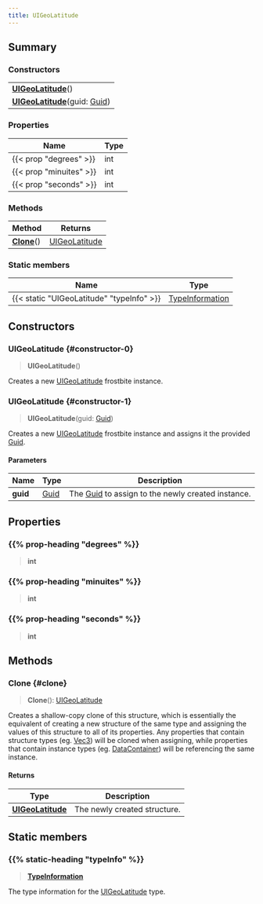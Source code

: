 ```yaml
---
title: UIGeoLatitude
---
```


## Summary

### Constructors

|  |
| --- |
| **[UIGeoLatitude](#constructor-0)**() |
| **[UIGeoLatitude](#constructor-1)**(guid: [Guid](/vext/ref/shared/type/guid)) |

### Properties

| Name | Type |
| ---- | ---- |
| {{< prop "degrees" >}} | int |
| {{< prop "minuites" >}} | int |
| {{< prop "seconds" >}} | int |

### Methods

| Method | Returns |
| ------ | ------- |
| **[Clone](#clone)**() | [UIGeoLatitude](/vext/ref/fb/uigeolatitude) |

### Static members

| Name | Type |
| ---- | ---- |
| {{< static "UIGeoLatitude" "typeInfo" >}} | [TypeInformation](/vext/ref/shared/type/typeinformation) |

## Constructors

### UIGeoLatitude {#constructor-0}

> **UIGeoLatitude**()

Creates a new [UIGeoLatitude](/vext/ref/fb/uigeolatitude) frostbite instance.

### UIGeoLatitude {#constructor-1}

> **UIGeoLatitude**(guid: [Guid](/vext/ref/shared/type/guid))

Creates a new [UIGeoLatitude](/vext/ref/fb/uigeolatitude) frostbite instance and assigns it the provided [Guid](/vext/ref/shared/type/guid).

#### Parameters

| Name | Type | Description |
| ---- | ---- | ----------- |
| **guid** | [Guid](/vext/ref/shared/type/guid) | The [Guid](/vext/ref/shared/type/guid) to assign to the newly created instance. |

## Properties

### {{% prop-heading "degrees" %}}

> **int**

### {{% prop-heading "minuites" %}}

> **int**

### {{% prop-heading "seconds" %}}

> **int**

## Methods

### Clone {#clone}

> **Clone**(): [UIGeoLatitude](/vext/ref/fb/uigeolatitude)

Creates a shallow-copy clone of this structure, which is essentially the equivalent of creating a new structure of the same type and assigning the values of this structure to all of its properties. Any properties that contain structure types (eg. [Vec3](/vext/ref/shared/type/vec3)) will be cloned when assigning, while properties that contain instance types (eg. [DataContainer](/vext/ref/shared/type/datacontainer)) will be referencing the same instance.

#### Returns

| Type | Description |
| ---- | ----------- |
| **[UIGeoLatitude](/vext/ref/fb/uigeolatitude)** | The newly created structure. |

## Static members

### {{% static-heading "typeInfo" %}}

> **[TypeInformation](/vext/ref/shared/type/typeinformation)**

The type information for the [UIGeoLatitude](/vext/ref/fb/uigeolatitude) type.

